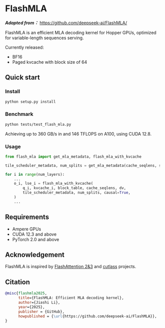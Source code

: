 # FlashMLA

***Adapted from：*** https://github.com/deepseek-ai/FlashMLA/

FlashMLA is an efficient MLA decoding kernel for Hopper GPUs, optimized for variable-length sequences serving.

Currently released:
- BF16
- Paged kvcache with block size of 64

## Quick start

### Install

```bash
python setup.py install
```

### Benchmark

```bash
python tests/test_flash_mla.py
```

Achieving up to 360 GB/s in and 146 TFLOPS on A100, using CUDA 12.8.

### Usage

```python
from flash_mla import get_mla_metadata, flash_mla_with_kvcache

tile_scheduler_metadata, num_splits = get_mla_metadata(cache_seqlens, s_q * h_q // h_kv, h_kv)

for i in range(num_layers):
    ...
    o_i, lse_i = flash_mla_with_kvcache(
        q_i, kvcache_i, block_table, cache_seqlens, dv,
        tile_scheduler_metadata, num_splits, causal=True,
    )
    ...
```

## Requirements

- Ampere GPUs
- CUDA 12.3 and above
- PyTorch 2.0 and above

## Acknowledgement

FlashMLA is inspired by [FlashAttention 2&3](https://github.com/dao-AILab/flash-attention/) and [cutlass](https://github.com/nvidia/cutlass) projects.

## Citation

```bibtex
@misc{flashmla2025,
      title={FlashMLA: Efficient MLA decoding kernel},
      author={Jiashi Li},
      year={2025},
      publisher = {GitHub},
      howpublished = {\url{https://github.com/deepseek-ai/FlashMLA}},
}
```